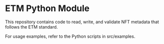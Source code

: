 # ETM Python Module

This repository contains code to read, write, and validate NFT metadata that follows the ETM standard.

For usage examples, refer to the Python scripts in src/examples.
